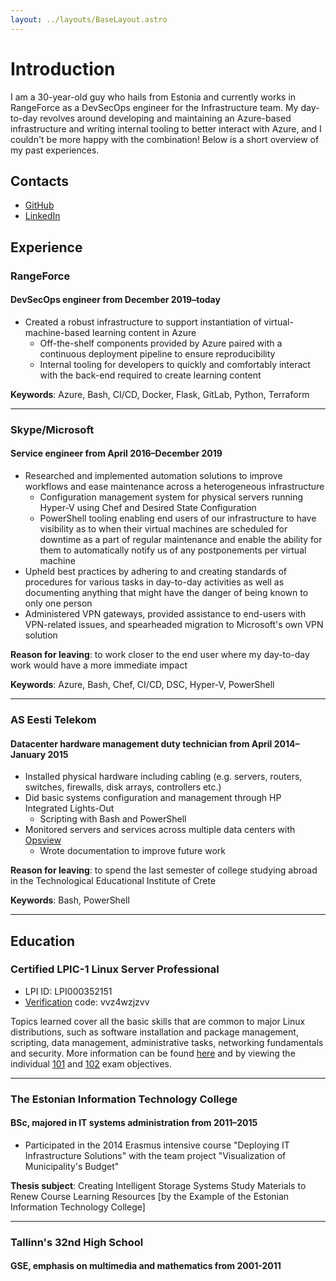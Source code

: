 ```yaml
---
layout: ../layouts/BaseLayout.astro
---
```

# Introduction

I am a 30-year-old guy who hails from Estonia and currently works in RangeForce as a DevSecOps engineer for the Infrastructure team. My day-to-day revolves around developing and maintaining an Azure-based infrastructure and writing internal tooling to better interact with Azure, and I couldn't be more happy with the combination! Below is a short overview of my past experiences.

## Contacts

* [GitHub](https://github.com/usrme)
* [LinkedIn](https://ee.linkedin.com/pub/%C3%BCllar-seerme/4a/365/ba2)

## Experience

### RangeForce

#### DevSecOps engineer from December 2019–today

* Created a robust infrastructure to support instantiation of virtual-machine-based learning content in Azure
  * Off-the-shelf components provided by Azure paired with a continuous deployment pipeline to ensure reproducibility
  * Internal tooling for developers to quickly and comfortably interact with the back-end required to create learning content

**Keywords**: Azure, Bash, CI/CD, Docker, Flask, GitLab, Python, Terraform

***

### Skype/Microsoft

#### Service engineer from April 2016–December 2019

* Researched and implemented automation solutions to improve workflows and ease maintenance across a heterogeneous infrastructure
  * Configuration management system for physical servers running Hyper-V using Chef and Desired State Configuration
  * PowerShell tooling enabling end users of our infrastructure to have visibility as to when their virtual machines are scheduled for downtime as a part of regular maintenance and enable the ability for them to automatically notify us of any postponements per virtual machine
* Upheld best practices by adhering to and creating standards of procedures for various tasks in day-to-day activities as well as documenting anything that might have the danger of being known to only one person
* Administered VPN gateways, provided assistance to end-users with VPN-related issues, and spearheaded migration to Microsoft's own VPN solution

**Reason for leaving**: to work closer to the end user where my day-to-day work would have a more immediate impact

**Keywords**: Azure, Bash, Chef, CI/CD, DSC, Hyper-V, PowerShell

***

### AS Eesti Telekom

#### Datacenter hardware management duty technician from April 2014–January 2015

* Installed physical hardware including cabling (e.g. servers, routers, switches, firewalls, disk arrays, controllers etc.)
* Did basic systems configuration and management through HP Integrated Lights-Out
  * Scripting with Bash and PowerShell
* Monitored servers and services across multiple data centers with [Opsview](https://www.opsview.com/ "Opsview - Enterprise IT Infrastructure Monitoring")
  * Wrote documentation to improve future work

**Reason for leaving**: to spend the last semester of college studying abroad in the Technological Educational Institute of Crete

**Keywords**: Bash, PowerShell

***

## Education

### Certified LPIC-1 Linux Server Professional

* LPI ID: LPI000352151
* [Verification](https://cs.lpi.org/caf/Xamman/certification) code: vvz4wzjzvv

Topics learned cover all the basic skills that are common to major Linux distributions, such as software installation and package management, scripting, data management, administrative tasks, networking fundamentals and security. More information can be found [here](https://www.lpi.org/our-certifications/lpic-1-overview/) and by viewing the individual [101](https://www.lpi.org/our-certifications/exam-101-objectives/) and [102](https://www.lpi.org/our-certifications/exam-102-objectives/) exam objectives.

***

### The Estonian Information Technology College

#### BSc, majored in IT systems administration from 2011–2015

* Participated in the 2014 Erasmus intensive course "Deploying IT Infrastructure Solutions" with the team project "Visualization of Municipality's Budget"

**Thesis subject**: Creating Intelligent Storage Systems Study Materials to Renew Course Learning Resources \[by the Example of the Estonian Information Technology College\]

***

### Tallinn's 32nd High School

#### GSE, emphasis on multimedia and mathematics from 2001-2011
